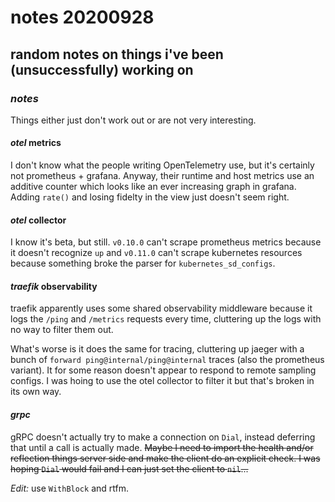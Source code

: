 # notes 20200928

## random notes on things i've been (unsuccessfully) working on


### _notes_

Things either just don't work out
or are not very interesting.

#### _otel_ metrics

I don't know what the people writing OpenTelemetry use,
but it's certainly not prometheus + grafana.
Anyway, their runtime and host metrics use an additive counter
which looks like an ever increasing graph in grafana.
Adding `rate()` and losing fidelty in the view just doesn't seem right.

#### _otel_ collector

I know it's beta, but still. `v0.10.0` can't scrape prometheus metrics
because it doesn't recognize `up` and `v0.11.0` can't scrape kubernetes resources
because something broke the parser for `kubernetes_sd_configs`.

#### _traefik_ observability

traefik apparently uses some shared observability middleware
because it logs the `/ping` and `/metrics` requests every time,
cluttering up the logs with no way to filter them out.

What's worse is it does the same for tracing, cluttering up jaeger
with a bunch of `forward ping@internal/ping@internal` traces
(also the prometheus variant).
It for some reason doesn't appear to respond to remote sampling configs.
I was hoing to use the otel collector to filter it but that's broken in its own way.

#### _grpc_

gRPC doesn't actually try to make a connection on `Dial`, instead deferring that until
a call is actually made.
~~Maybe I need to import the health and/or reflection things server side
and make the client do an explicit check.
I was hoping `Dial` would fail and I can just set the client to `nil`...~~

_Edit:_ use `WithBlock` and rtfm.
